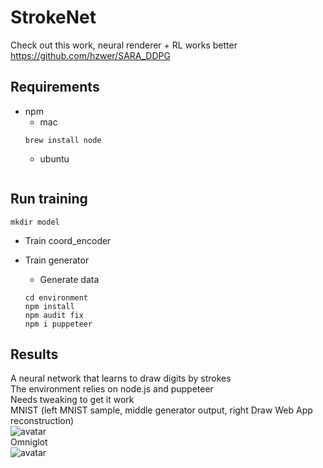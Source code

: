 # StrokeNet  
Check out this work, neural renderer + RL works better
https://github.com/hzwer/SARA_DDPG

## Requirements
- npm
  - mac
  ```
  brew install node
  ```
  - ubuntu
  ```
  
  ```

## Run training
 ```
 mkdir model
 ```
- Train coord_encoder

- Train generator
  - Generate data
  ```
  cd environment
  npm install
  npm audit fix
  npm i puppeteer
  ```


## Results
A neural network that learns to draw digits by strokes  
The environment relies on node.js and puppeteer  
Needs tweaking to get it work  
MNIST (left MNIST sample, middle generator output, right Draw Web App reconstruction)  
![avatar](https://github.com/vexilligera/strokenet/blob/master/figures/mnist_result.png?raw=true)  
Omniglot  
![avatar](https://github.com/vexilligera/strokenet/blob/master/figures/omniglot_result.png?raw=true)  
